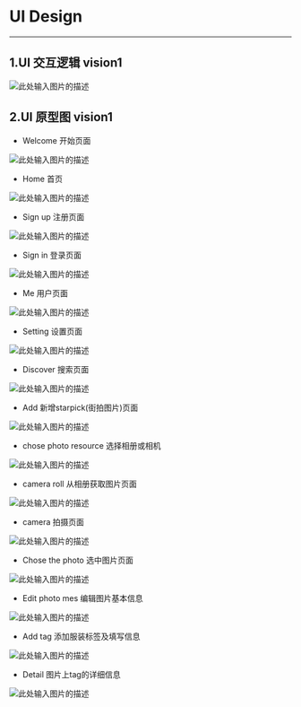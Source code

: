 # UI Design

---

## 1.UI 交互逻辑 vision1
![此处输入图片的描述][16]

## 2.UI 原型图 vision1
- Welcome 开始页面

![此处输入图片的描述][1]

- Home 首页

![此处输入图片的描述][2]

- Sign up 注册页面

![此处输入图片的描述][3]

- Sign in 登录页面

![此处输入图片的描述][4]

- Me 用户页面

![此处输入图片的描述][5]

- Setting 设置页面

![此处输入图片的描述][6]

- Discover 搜索页面

![此处输入图片的描述][7]

- Add 新增starpick(街拍图片)页面

![此处输入图片的描述][8]

- chose photo resource 选择相册或相机

![此处输入图片的描述][9]

- camera roll 从相册获取图片页面

![此处输入图片的描述][10]

- camera 拍摄页面

![此处输入图片的描述][11]

- Chose the photo 选中图片页面

![此处输入图片的描述][12]

- Edit photo mes 编辑图片基本信息

![此处输入图片的描述][13]

- Add tag 添加服装标签及填写信息

![此处输入图片的描述][14]

- Detail 图片上tag的详细信息

![此处输入图片的描述][15]


  [1]: https://wx1.sinaimg.cn/mw1024/a111daecly1fqdnmaahrnj209e0hgjrl.jpg
  [2]: https://wx1.sinaimg.cn/mw1024/a111daecly1fqdnldy397j209h0hj0t1.jpg
  [3]: https://wx3.sinaimg.cn/mw1024/a111daecly1fqdnma9oglj209c0hgdfw.jpg
  [4]: https://wx1.sinaimg.cn/mw1024/a111daecly1fqdnmabjsrj209c0hemx6.jpg
  [5]: https://wx1.sinaimg.cn/mw1024/a111daecly1fqdnldxe91j209d0hmt8v.jpg
  [6]: https://wx4.sinaimg.cn/mw1024/a111daecly1fqdnma9hadj209f0hi74c.jpg
  [7]: https://wx4.sinaimg.cn/mw1024/a111daecly1fqdnldvx7jj209e0hhglm.jpg
  [8]: https://wx4.sinaimg.cn/mw1024/a111daecly1fqdnmae0abj209b0hlt8u.jpg
  [9]: https://wx2.sinaimg.cn/mw1024/a111daecly1fqdnldvvuxj209d0hi0ss.jpg
  [10]: https://wx1.sinaimg.cn/mw1024/a111daecly1fqdnle0pv0j209f0hgglq.jpg
  [11]: https://wx4.sinaimg.cn/mw1024/a111daecly1fqdnldwrsdj209d0hjjrh.jpg
  [12]: https://wx2.sinaimg.cn/mw1024/a111daecly1fqdnldvwxoj209d0hi3yj.jpg
  [13]: https://wx4.sinaimg.cn/mw1024/a111daecly1fqdnldwijqj209l0hlq2z.jpg
  [14]: https://wx2.sinaimg.cn/mw1024/a111daecly1fqdnma9kyyj208h0hj0sr.jpg
  [15]: https://wx4.sinaimg.cn/mw1024/a111daecly1fqdnldxtrqj209f0hfwep.jpg
  [16]: http://wx3.sinaimg.cn/mw690/a111daecly1fqdpog6b5nj20wf0yddgw.jpg
